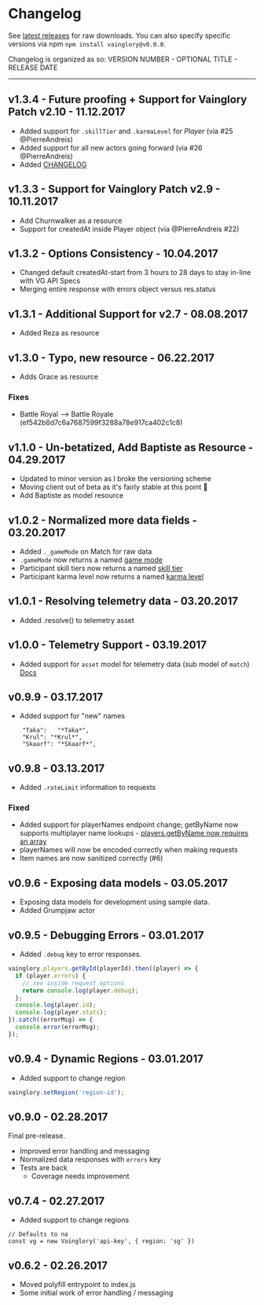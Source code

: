 # Changelog

See [latest releases](https://github.com/seripap/vainglory/releases) for raw downloads. You can also specify specific versions via npm `npm install vainglory@v0.0.0`.

Changelog is organized as so: VERSION NUMBER - OPTIONAL TITLE - RELEASE DATE

---

## v1.3.4 - Future proofing + Support for Vainglory Patch v2.10 - 11.12.2017
- Added support for `.skillTier` and `.karmaLevel` for *Player* (via #25 @PierreAndreis) 
- Added support for all new actors going forward (via #26 @PierreAndreis) 
- Added [CHANGELOG](https://github.com/seripap/vainglory/blob/master/CHANGELOG.md)

## v1.3.3 - Support for Vainglory Patch v2.9 - 10.11.2017
- Add Churnwalker as a resource
- Support for createdAt inside Player object (via @PierreAndreis #22) 

## v1.3.2 - Options Consistency - 10.04.2017
- Changed default createdAt-start from 3 hours to 28 days to stay in-line with VG API Specs
- Merging entire response with errors object versus res.status

## v1.3.1 - Additional Support for v2.7 - 08.08.2017
- Added Reza as resource

## v1.3.0 - Typo, new resource - 06.22.2017
- Adds Grace as resource

### Fixes
- Battle Royal --> Battle Royale (ef542b8d7c6a7687599f3288a78e917ca402c1c8)


## v1.1.0 - Un-betatized, Add Baptiste as Resource - 04.29.2017
- Updated to minor version as I broke the versioning scheme 
- Moving client out of beta as it's fairly stable at this point 🥇 
- Add Baptiste as model resource

## v1.0.2 - Normalized more data fields - 03.20.2017
- Added `._gameMode` on Match for raw data
- `.gameMode` now returns a named [game mode](https://github.com/seripap/vainglory/blob/master/src/models/resources/gameModes.js)
- Participant skill tiers now returns a named [skill tier](https://github.com/seripap/vainglory/blob/master/src/models/resources/skillTiers.js)
- Participant karma level now returns a named [karma level](https://github.com/seripap/vainglory/blob/master/src/models/resources/karma.js)

## v1.0.1 - Resolving telemetry data - 03.20.2017
- Added .resolve() to telemetry asset

## v1.0.0 - Telemetry Support - 03.19.2017
- Added support for `asset` model for telemetry data (sub model of `match`) [Docs](https://github.com/seripap/vainglory#telemetry)

## v0.9.9 - 03.17.2017
- Added support for "new" names

```
    "Taka":   "*Taka*",
    "Krul": "*Krul*",
    "Skaarf": "*Skaarf*",
```

## v0.9.8 - 03.13.2017
- Added `.rateLimit` information to requests

### Fixed
- Added support for playerNames endpoint change; getByName now supports multiplayer name lookups - [players.getByName now requires an array](https://github.com/seripap/vainglory#playersName)
- playerNames will now be encoded correctly when making requests
- Item names are now sanitized correctly (#6)

## v0.9.6 - Exposing data models - 03.05.2017
- Exposing data models for development using sample data.
- Added Grumpjaw actor

## v0.9.5 - Debugging Errors - 03.01.2017
- Added `.debug` key to error responses.

``` javascript
vainglory.players.getById(playerId).then((player) => {
  if (player.errors) {
    // see inside request options
    return console.log(player.debug);
  };
  console.log(player.id);
  console.log(player.stats);
}).catch((errorMsg) => {
  console.error(errorMsg);
});
```

## v0.9.4 - Dynamic Regions - 03.01.2017
- Added support to change region

``` javascript
vainglory.setRegion('region-id');
```

## v0.9.0 - 02.28.2017
Final pre-release.

- Improved error handling and messaging
- Normalized data responses with `errors` key
- Tests are back
  - Coverage needs improvement

## v0.7.4 - 02.27.2017
- Added support to change regions

```
// Defaults to na
const vg = new Vainglory('api-key', { region: 'sg' })
```

## v0.6.2 - 02.26.2017
- Moved polyfill entrypoint to index.js
- Some initial work of error handling / messaging
